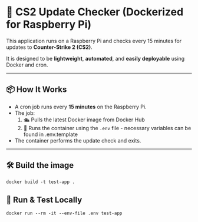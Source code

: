 # 🔄 CS2 Update Checker (Dockerized for Raspberry Pi)

This application runs on a Raspberry Pi and checks every 15 minutes for updates to **Counter-Strike 2 (CS2)**.

It is designed to be **lightweight**, **automated**, and **easily deployable** using Docker and cron.

---

## 📦 How It Works

- A cron job runs every **15 minutes** on the Raspberry Pi.
- The job:
  1. 🛳️ Pulls the latest Docker image from Docker Hub
  2. 🚀 Runs the container using the `.env` file - necessary variables can be found in .env.template
- The container performs the update check and exits.

---

## 🛠️ Build the image

``` docker build -t test-app . ```

## 🧪 Run & Test Locally

``` docker run --rm -it --env-file .env test-app ```
